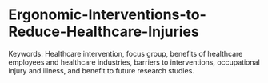 # Ergonomic-Interventions-to-Reduce-Healthcare-Injuries
Keywords: Healthcare intervention, focus group, benefits of healthcare employees and healthcare industries, barriers to interventions, occupational injury and illness, and benefit to future research studies.   
